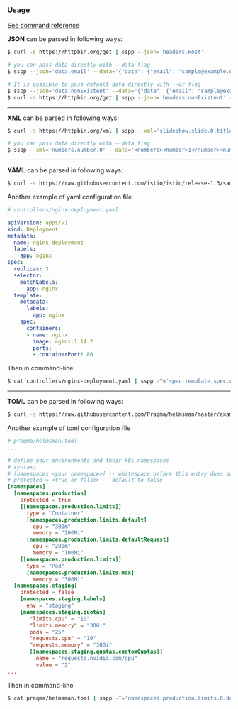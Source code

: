 ### Usage

[See command reference](cmdref.md)

**JSON** can be parsed in following ways:

```bash
$ curl -s https://httpbin.org/get | sspp --json='headers.Host'

# you can pass data directly with --data flag
$ sspp --json='data.email' --data='{"data": {"email": "sample@example.org"}}'

# It is possible to pass default data directly with --or flag
$ sspp --json='data.nonExistent' --data='{"data": {"email": "sample@example.org"}}' --or="nil"
$ curl -s https://httpbin.org/get | sspp --json='headers.nonExistent' --or="nil"
```
---

**XML** can be parsed in following ways:

```bash
$ curl -s https://httpbin.org/xml | sspp --xml='slideshow.slide.0.title'

# you can pass data directly with --data flag
$ sspp --xml='numbers.number.0' --data='<numbers><number>1</number><number>2</number></numbers>'
```
---

**YAML** can be parsed in following ways:

```bash
$ curl -s https://raw.githubusercontent.com/istio/istio/release-1.3/samples/httpbin/httpbin.yaml | sspp --yaml='spec.ports.0.port'
```

Another example of yaml configuration file

```yaml
# controllers/nginx-deployment.yaml

apiVersion: apps/v1
kind: Deployment
metadata:
  name: nginx-deployment
  labels:
    app: nginx
spec:
  replicas: 3
  selector:
    matchLabels:
      app: nginx
  template:
    metadata:
      labels:
        app: nginx
    spec:
      containers:
      - name: nginx
        image: nginx:1.14.2
        ports:
        - containerPort: 80
```
Then in command-line

```bash
$ cat controllers/nginx-deployment.yaml | sspp -Y='spec.template.spec.containers.0.image'
```

---

**TOML** can be parsed in following ways:

```bash
$ curl -s https://raw.githubusercontent.com/Praqma/helmsman/master/examples/example.toml | sspp --toml="metadata.org" --or='nil'
```

Another example of toml configuration file

```toml
# praqma/helmsman.toml
...

# define your environments and their k8s namespaces
# syntax:
# [namespaces.<your namespace>] -- whitespace before this entry does not matter, use whatever indentation style you like
# protected = <true or false> -- default to false
[namespaces]
  [namespaces.production]
    protected = true
    [[namespaces.production.limits]]
      type = "Container"
      [namespaces.production.limits.default]
        cpu = "300m"
        memory = "200Mi"
      [namespaces.production.limits.defaultRequest]
        cpu = "200m"
        memory = "100Mi"
    [[namespaces.production.limits]]
      type = "Pod"
      [namespaces.production.limits.max]
        memory = "300Mi"
  [namespaces.staging]
    protected = false
    [namespaces.staging.labels]
      env = "staging"
    [namespaces.staging.quotas]
       "limits.cpu" = "10"
       "limits.memory" = "30Gi"
       pods = "25"
       "requests.cpu" = "10"
       "requests.memory" = "30Gi"
       [[namespaces.staging.quotas.customQuotas]]
         name = "requests.nvidia.com/gpu"
         value = "2"
...
```
Then in command-line

```bash
$ cat praqma/helmsman.toml | sspp -T='namespaces.production.limits.0.default.cpu'
```
